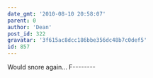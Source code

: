 ```yaml
---
date_gmt: '2010-08-10 20:58:07'
parent: 0
author: 'Dean'
post_id: 322
gravatar: '3f615ac8dcc186bbe356dc48b7c0def5'
id: 857
---
```


Would snore again... F--------